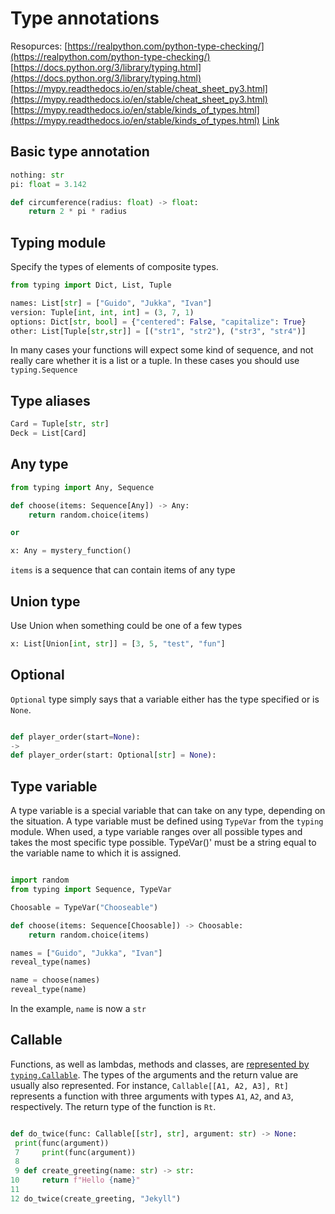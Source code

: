

# Type annotations
Resopurces:
[https://realpython.com/python-type-checking/](https://realpython.com/python-type-checking/)
[https://docs.python.org/3/library/typing.html](https://docs.python.org/3/library/typing.html)
[https://mypy.readthedocs.io/en/stable/cheat_sheet_py3.html](https://mypy.readthedocs.io/en/stable/cheat_sheet_py3.html)
[https://mypy.readthedocs.io/en/stable/kinds_of_types.html](https://mypy.readthedocs.io/en/stable/kinds_of_types.html)
[Link](https://www.python.org/dev/peps/pep-0526/#id4)

## Basic type annotation
```python
nothing: str
pi: float = 3.142

def circumference(radius: float) -> float:
    return 2 * pi * radius
```

## Typing module
Specify the types of elements of composite types.
```python
from typing import Dict, List, Tuple

names: List[str] = ["Guido", "Jukka", "Ivan"]
version: Tuple[int, int, int] = (3, 7, 1)
options: Dict[str, bool] = {"centered": False, "capitalize": True}
other: List[Tuple[str,str]] = [("str1", "str2"), ("str3", "str4")]
```
In many cases your functions will expect some kind of sequence, and not really care whether it is a list or a tuple. In these cases you should use `typing.Sequence`

## Type aliases
```python
Card = Tuple[str, str]
Deck = List[Card]
```

## Any type
```python
from typing import Any, Sequence

def choose(items: Sequence[Any]) -> Any:
    return random.choice(items)

or

x: Any = mystery_function()
```
`items` is a sequence that can contain items of any type


## Union type
Use Union when something could be one of a few types
```python
x: List[Union[int, str]] = [3, 5, "test", "fun"]
```

## Optional
`Optional` type simply says that a variable either has the type specified or is `None`.
```python

def player_order(start=None):
->
def player_order(start: Optional[str] = None):
```

## Type variable
A type variable is a special variable that can take on any type, depending on the situation. 
A type variable must be defined using `TypeVar` from the `typing` module. 
When used, a type variable ranges over all possible types and takes the most specific type possible.
TypeVar()' must be a string equal to the variable name to which it is assigned.
```python

import random
from typing import Sequence, TypeVar

Choosable = TypeVar("Chooseable")

def choose(items: Sequence[Choosable]) -> Choosable:
    return random.choice(items)

names = ["Guido", "Jukka", "Ivan"]
reveal_type(names)

name = choose(names)
reveal_type(name)
```
In the example, `name` is now a `str`


## Callable
Functions, as well as lambdas, methods and classes, are [represented by  `typing.Callable`](https://mypy.readthedocs.io/en/latest/kinds_of_types.html#callable-types-and-lambdas). The types of the arguments and the return value are usually also represented. For instance, `Callable[[A1, A2, A3], Rt]` represents a function with three arguments with types `A1`, `A2`, and `A3`, respectively. The return type of the function is `Rt`.
```python

def do_twice(func: Callable[[str], str], argument: str) -> None:
 print(func(argument))
 7     print(func(argument))
 8 
 9 def create_greeting(name: str) -> str:
10     return f"Hello {name}"
11 
12 do_twice(create_greeting, "Jekyll")

```

<!--stackedit_data:
eyJoaXN0b3J5IjpbNDAwNDQzNjQzLC0zNzI4ODU4MTUsLTIwND
I2MTE4MzgsMTg2MjkwODE3OSwtMjAyMzIwNzU3MywtMzQ5Nzgw
MzQsMTI4MjM0Mjg0MSwtMTg1MTQxMjUwMCwxODE1Mjk4MDkzLC
04MzI4NjkyMjMsNzMwOTk4MTE2XX0=
-->